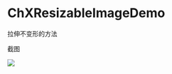 # ChXResizableImageDemo
拉伸不变形的方法

截图

![](https://github.com/sunrisechen007/ChXResizableImageDemo/blob/master/jietu.png)
